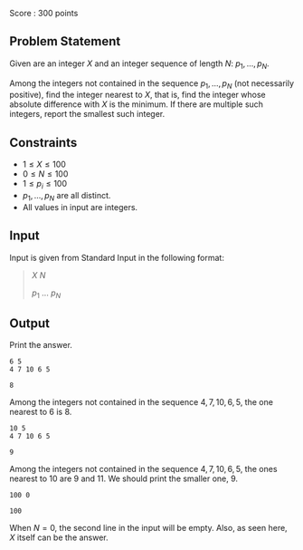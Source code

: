 Score : $300$ points

## Problem Statement

Given are an integer $X$ and an integer sequence of length $N$: $p_1, \ldots, p_N$.

Among the integers not contained in the sequence $p_1, \ldots, p_N$ (not necessarily positive), find the integer nearest to $X$, that is, find the integer whose absolute difference with $X$ is the minimum. If there are multiple such integers, report the smallest such integer.

## Constraints

- $1 \leq X \leq 100$
- $0 \leq N \leq 100$
- $1 \leq p_i \leq 100$
- $p_1, \ldots, p_N$ are all distinct.
- All values in input are integers.

## Input

Input is given from Standard Input in the following format:

> $X$ $N$
> 
> $p_1$ $...$ $p_N$

## Output

Print the answer.

```input1
6 5
4 7 10 6 5
```

```output1
8
```

Among the integers not contained in the sequence $4, 7, 10, 6, 5$, the one nearest to $6$ is $8$.

```input2
10 5
4 7 10 6 5
```

```output2
9
```

Among the integers not contained in the sequence $4, 7, 10, 6, 5$, the ones nearest to $10$ are $9$ and $11$. We should print the smaller one, $9$.

```input3
100 0
```

```output3
100
```

When $N = 0$, the second line in the input will be empty. Also, as seen here, $X$ itself can be the answer.
